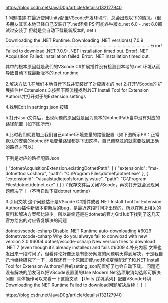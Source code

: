 
 https://blog.csdn.net/JavaD0g/article/details/132127940
 
1.问题描述
在最近使用Unity配置VScode开发环境时，总会出现以下的情况。(很多朋友其实本地已经自己安装好了.net环境 PS:可能各种版本.net 6.0 - .net 8.0都试过安装了 但就是会自动下载最新版本的.net )


Downloading the .NET Runtime.
Downloading .NET version(s) 7.0.9 .................................................................................................................. Error!
Failed to download .NET 7.0.9:
.NET installation timed out.
Error!
.NET Acquisition Failed: Installation failed: Error: .NET installation timed out.

其中的根本原因就是我们的VScode C#扩展插件没有检测到本地的.net 环境从而导致自动下载最新版本的.net runtime

2.解决方法
1.在我们本地自行下载并安装好了对应版本的.net
2.打开VScode的 扩展插件栏 Extensions
3.按照下图流程找到.NET Install Tool for Extension Authors并打开对于的Extension settings

4.找到Edit in settings.json 按钮

5.打开Json文件后，出现问题的原因就是因为原本的dotnetPath当中没有对应的路径配置（如下图所示）

6.此时我们就要加上我们自己dotnet环境变量的路径配置（如下图所示PS：正常默认的安装的dotnet环境变量路径都是下图这样，自己调整过的就需要找到正确的路径才可以）

下列是对应的路径配置Json

{
    "dotnetAcquisitionExtension.existingDotnetPath": [
        {
	        "extensionId": "ms-dotnettools.csharp",
	        "path": "C:\\Program Files\\dotnet\\dotnet.exe"
	    },
	    {
	        "extensionId": "visualstudiotoolsforunity.vstuc",
	        "path": "C:\\Program Files\\dotnet\\dotnet.exe"
	    }
    ]
}
7.保存文件后关闭VScode，再次打开就会发现问题解决了！（不再自动下载dotnet runtime）


3.引用文献
这个问题估计是VScode C#插件或者.NET Install Tool for Extension Authors插件新版本更新后的bug，是最近这段时间才出现的，所以在网上相关的资料和解决方案都比较少。所以最终还是在dotnet的官方GitHub下找到了这几天官方给出的对应答复解决的问题

dotnet/vscode-csharp Disable .NET Runtime auto-downloading #6029
dotnet/vscode-csharp Why do you always fail to donwload with new version 2.0 #6004
dotnet/vscode-csharp New version tries to download .NET 7 (even though it’s already installed) and fails #6009
4.补充内容
文章也发出来一段时间了，但看评论好像还是有部分网友的问题明天得到解决，于是我自己也继续研究了一下，发现还有一个原因即使.net环境变量配好了和.NET Install Tool for Extension Authors插件的setting.json配置好了也会自动下载。
问题还没有解决的朋友可以把VScode设置里的Use Modern Net选项取消勾选即可解决问题.
具体操作可以来看一下这篇文章
【Unity 踩坑系列】配置VScode环境Downloading the.NET Runtime Failed to download问题解决后续！！！

 https://blog.csdn.net/JavaD0g/article/details/132127940